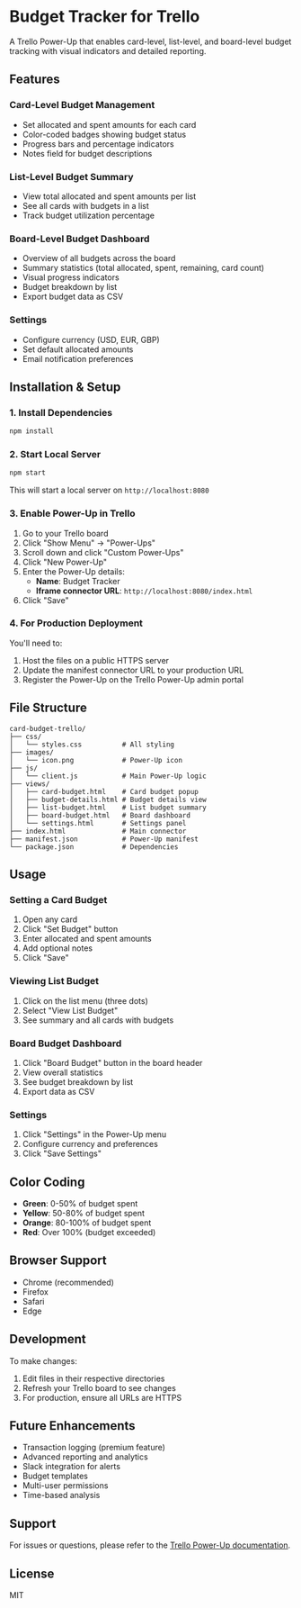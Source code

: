 # Budget Tracker for Trello

A Trello Power-Up that enables card-level, list-level, and board-level budget tracking with visual indicators and detailed reporting.

## Features

### Card-Level Budget Management
- Set allocated and spent amounts for each card
- Color-coded badges showing budget status
- Progress bars and percentage indicators
- Notes field for budget descriptions

### List-Level Budget Summary
- View total allocated and spent amounts per list
- See all cards with budgets in a list
- Track budget utilization percentage

### Board-Level Budget Dashboard
- Overview of all budgets across the board
- Summary statistics (total allocated, spent, remaining, card count)
- Visual progress indicators
- Budget breakdown by list
- Export budget data as CSV

### Settings
- Configure currency (USD, EUR, GBP)
- Set default allocated amounts
- Email notification preferences

## Installation & Setup

### 1. Install Dependencies
```bash
npm install
```

### 2. Start Local Server
```bash
npm start
```
This will start a local server on `http://localhost:8080`

### 3. Enable Power-Up in Trello

1. Go to your Trello board
2. Click "Show Menu" → "Power-Ups"
3. Scroll down and click "Custom Power-Ups"
4. Click "New Power-Up"
5. Enter the Power-Up details:
   - **Name**: Budget Tracker
   - **Iframe connector URL**: `http://localhost:8080/index.html`
6. Click "Save"

### 4. For Production Deployment

You'll need to:
1. Host the files on a public HTTPS server
2. Update the manifest connector URL to your production URL
3. Register the Power-Up on the Trello Power-Up admin portal

## File Structure

```
card-budget-trello/
├── css/
│   └── styles.css          # All styling
├── images/
│   └── icon.png            # Power-Up icon
├── js/
│   └── client.js           # Main Power-Up logic
├── views/
│   ├── card-budget.html    # Card budget popup
│   ├── budget-details.html # Budget details view
│   ├── list-budget.html    # List budget summary
│   ├── board-budget.html   # Board dashboard
│   └── settings.html       # Settings panel
├── index.html              # Main connector
├── manifest.json           # Power-Up manifest
└── package.json            # Dependencies
```

## Usage

### Setting a Card Budget
1. Open any card
2. Click "Set Budget" button
3. Enter allocated and spent amounts
4. Add optional notes
5. Click "Save"

### Viewing List Budget
1. Click on the list menu (three dots)
2. Select "View List Budget"
3. See summary and all cards with budgets

### Board Budget Dashboard
1. Click "Board Budget" button in the board header
2. View overall statistics
3. See budget breakdown by list
4. Export data as CSV

### Settings
1. Click "Settings" in the Power-Up menu
2. Configure currency and preferences
3. Click "Save Settings"

## Color Coding

- **Green**: 0-50% of budget spent
- **Yellow**: 50-80% of budget spent
- **Orange**: 80-100% of budget spent
- **Red**: Over 100% (budget exceeded)

## Browser Support

- Chrome (recommended)
- Firefox
- Safari
- Edge

## Development

To make changes:
1. Edit files in their respective directories
2. Refresh your Trello board to see changes
3. For production, ensure all URLs are HTTPS

## Future Enhancements

- Transaction logging (premium feature)
- Advanced reporting and analytics
- Slack integration for alerts
- Budget templates
- Multi-user permissions
- Time-based analysis

## Support

For issues or questions, please refer to the [Trello Power-Up documentation](https://developer.atlassian.com/cloud/trello/power-ups/).

## License

MIT
